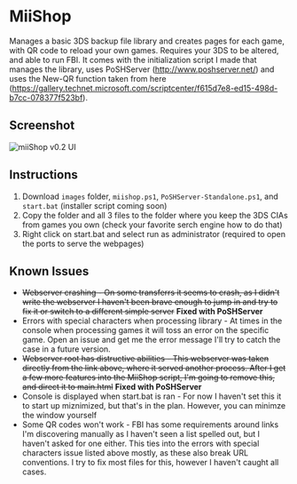 # MiiShop
Manages a basic 3DS backup file library and creates pages for each game, with QR code to reload your own games. Requires your 3DS to be altered, and able to run FBI.  It comes with the initialization script I made that manages the library, uses PoSHServer (http://www.poshserver.net/) and uses the New-QR function taken from here (https://gallery.technet.microsoft.com/scriptcenter/f615d7e8-ed15-498d-b7cc-078377f523bf). 


## Screenshot
![miiShop v0.2 UI](https://i.imgur.com/64eoQnD.png "miiShop v0.2 UI")

## Instructions
1. Download `images` folder, `miishop.ps1`, `PoSHServer-Standalone.ps1`, and `start.bat` (installer script coming soon)
2. Copy the folder and all 3 files to the folder where you keep the 3DS CIAs from games you own (check your favorite serch engine how to do that)
3. Right click on start.bat and select run as administrator (required to open the ports to serve the webpages)

## Known Issues
+ ~~Webserver crashing - On some transferrs it seems to crash, as I didn't write the webserver I haven't been brave enough to jump in and try to fix it or switch to a different simple server~~ **Fixed with PoSHServer**
+ Errors with special characters when processing library - At times in the console when processing games it will toss an error on the specific game.  Open an issue and get me the error message I'll try to catch the case in a future version.
+ ~~Webserver root has distructive abilities - This webserver was taken directly from the link above, where it served another process.  After I get a few more features into the MiiShop script, I'm going to remove this, and direct it to main.html~~ **Fixed with PoSHServer**
+ Console is displayed when start.bat is ran - For now I haven't set this it to start up miznimized, but that's in the plan.  However, you can minimze the window yourself
+ Some QR codes won't work - FBI has some requirements around links I'm discovering manually as I haven't seen a list spelled out, but I haven't asked for one either.  This ties into the errors with special characters issue listed above mostly, as these also break URL conventions.  I try to fix most files for this, however I haven't caught all cases.
